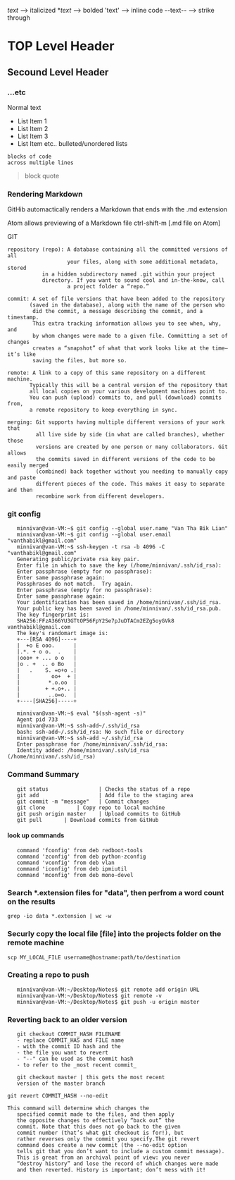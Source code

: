 _text_   --> italicized
**text*  --> bolded
'text'   --> inline code
--text-- --> strike through

# TOP Level Header
## Secound Level Header
### ...etc

Normal text

- List Item 1
- List Item 2
- List Item 3
- List Item etc.. bulleted/unordered lists

```
blocks of code 
across multiple lines
```

> block quote


### Rendering Markdown

GitHib automactically renders a Markdown that ends with the .md extension


Atom allows previewing of a Markdown file
	ctrl-shift-m
	[.md file on Atom]

GIT

    repository (repo): A database containing all the committed versions of all 
                       your files, along with some additional metadata, stored
		       in a hidden subdirectory named .git within your project
		       directory. If you want to sound cool and in-the-know, call 
                       a project folder a “repo.”

    commit: A set of file versions that have been added to the repository 
           (saved in the database), along with the name of the person who
            did the commit, a message describing the commit, and a timestamp. 
            This extra tracking information allows you to see when, why, and 
            by whom changes were made to a given file. Committing a set of changes 
            creates a “snapshot” of what that work looks like at the time—it’s like 
            saving the files, but more so.

    remote: A link to a copy of this same repository on a different machine. 
           Typically this will be a central version of the repository that 
           all local copies on your various development machines point to. 
           You can push (upload) commits to, and pull (download) commits from, 
           a remote repository to keep everything in sync.
  
    merging: Git supports having multiple different versions of your work that 
             all live side by side (in what are called branches), whether those 
             versions are created by one person or many collaborators. Git allows
             the commits saved in different versions of the code to be easily merged
             (combined) back together without you needing to manually copy and paste
             different pieces of the code. This makes it easy to separate and then 
             recombine work from different developers.

### git config

       minnivan@van-VM:~$ git config --global user.name "Van Tha Bik Lian"
       minnivan@van-VM:~$ git config --global user.email "vanthabikl@gmail.com"
       minnivan@van-VM:~$ ssh-keygen -t rsa -b 4096 -C "vanthabikl@gmail.com"
       Generating public/private rsa key pair.
       Enter file in which to save the key (/home/minnivan/.ssh/id_rsa): 
       Enter passphrase (empty for no passphrase): 
       Enter same passphrase again: 
       Passphrases do not match.  Try again.
       Enter passphrase (empty for no passphrase): 
       Enter same passphrase again: 
       Your identification has been saved in /home/minnivan/.ssh/id_rsa.
       Your public key has been saved in /home/minnivan/.ssh/id_rsa.pub.
       The key fingerprint is:
       SHA256:FFzA366YU3GTtOP56FpY2Se7pJuDTACm2EZg5oyGVk8 vanthabikl@gmail.com
       The key's randomart image is:
       +---[RSA 4096]----+
       |  +o E ooo.      |
       |.*. + o o.  .    |
       |ooo+ + ... o o   |
       |o . +  .. o Bo   |
       |   .    S. =o+o .|
       |          oo+  + |
       |         *.o.oo  |
       |        + +.o+.. |
       |         ..o=o.  |
       +----[SHA256]-----+

       minnivan@van-VM:~$ eval "$(ssh-agent -s)"
       Agent pid 733
       minnivan@van-VM:~$ ssh-add~/.ssh/id_rsa
       bash: ssh-add~/.ssh/id_rsa: No such file or directory
       minnivan@van-VM:~$ ssh-add ~/.ssh/id_rsa
       Enter passphrase for /home/minnivan/.ssh/id_rsa: 
       Identity added: /home/minnivan/.ssh/id_rsa (/home/minnivan/.ssh/id_rsa)


### Command Summary

       git status                | Checks the status of a repo
       git add                   | Add file to the staging area
       git commit -m "message"   | Commit changes
       git clone		  | Copy repo to local machine
       git push origin master    | Upload commits to GitHub
       git pull		  | Download commits from GitHub




#### look up commands

       command 'fconfig' from deb redboot-tools
       command 'zconfig' from deb python-zconfig
       command 'vconfig' from deb vlan
       command 'iconfig' from deb ipmiutil
       command 'mconfig' from deb mono-devel


### Search *.extension files for "data", then perfrom a word count on the results
	grep -io data *.extension | wc -w


### Securly copy the local file [file]  into the projects folder on the remote machine

` scp MY_LOCAL_FILE username@hostname:path/to/destination `


### Creating a repo to push

       minnivan@van-VM:~/Desktop/Notes$ git remote add origin URL
       minnivan@van-VM:~/Desktop/Notes$ git remote -v
       minnivan@van-VM:~/Desktop/Notes$ git push -u origin master

### Reverting back to an older version
       
       git checkout COMMIT_HASH FILENAME
       - replace COMMIT_HAS and FILE name
       - with the commit ID hash and the 
       - the file you want to revert
       - "--" can be used as the commit hash
       - to refer to the _most recent commit_ 

       git checkout master | this gets the most recent
       version of the master branch

	git revert COMMIT_HASH --no-edit

	This command will determine which changes the 
       specified commit made to the files, and then apply 
       the opposite changes to effectively “back out” the 
       commit. Note that this does not go back to the given 
       commit number (that’s what git checkout is for!), but 
       rather reverses only the commit you specify.The git revert 
       command does create a new commit (the --no-edit option 
       tells git that you don’t want to include a custom commit message). 
       This is great from an archival point of view: you never 
       “destroy history” and lose the record of which changes were made 
       and then reverted. History is important; don’t mess with it!
